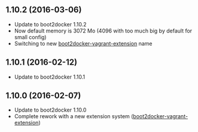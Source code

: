 
## 1.10.2 (2016-03-06)
- Update to boot2docker 1.10.2
- Now default memory is 3072 Mo (4096 with too much big by default for small config)
- Switching to new [boot2docker-vagrant-extension](https://github.com/AlbanMontaigu/boot2docker-vagrant-extension) name

## 1.10.1 (2016-02-12)
- Update to boot2docker 1.10.1

## 1.10.0 (2016-02-07)
- Update to boot2docker 1.10.0
- Complete rework with a new extension system ([boot2docker-vagrant-extension](https://github.com/AlbanMontaigu/boot2docker-vagrant-extension))
